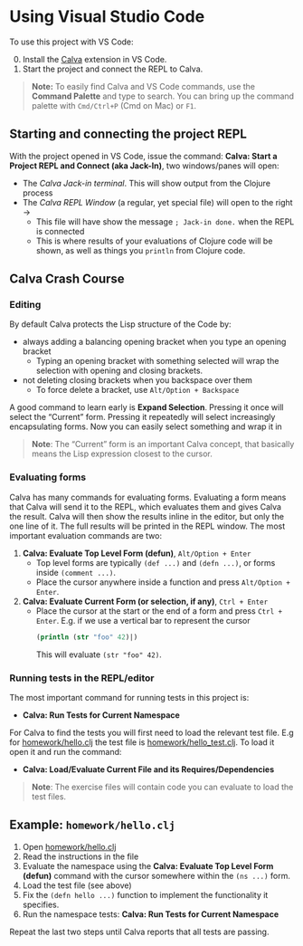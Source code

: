# Using Visual Studio Code

To use this project with VS Code:

0. Install the [Calva](https://calva.io) extension in VS Code.
1. Start the project and connect the REPL to Calva.

> **Note:** To easily find Calva and VS Code commands, use the **Command Palette** and type to search. You can bring up the command palette with `Cmd/Ctrl+P` (Cmd on Mac) or `F1`.

## Starting and connecting the project REPL

With the project opened in VS Code, issue the command: **Calva: Start a Project REPL and Connect (aka Jack-In)**, two windows/panes will open:

* The _Calva Jack-in terminal_. This will show output from the Clojure process
* The _Calva REPL Window_ (a regular, yet special file) will open to the right ->
  * This file will have show the message `; Jack-in done.` when the  REPL is connected
  * This is where results of your evaluations of Clojure code will be shown, as well as things you `println` from Clojure code.

## Calva Crash Course


### Editing

By default Calva protects the Lisp structure of the Code by:
* always adding a balancing opening bracket when you type an opening bracket
  * Typing an opening bracket with something selected will wrap the selection with opening and closing brackets.
* not deleting closing brackets when you backspace over them
  * To force delete a bracket, use `Alt/Option + Backspace`

A good command to learn early is **Expand Selection**. Pressing it once will select the “Current” form. Pressing it repeatedly will select increasingly encapsulating forms. Now you can easily select something and wrap it in

> **Note**: The “Current” form is an important Calva concept, that basically means the Lisp expression closest to the cursor.

### Evaluating forms

Calva has many commands for evaluating forms. Evaluating a form means that Calva will send it to the REPL, which evaluates them and gives Calva the result. Calva will then show the results inline in the editor, but only the one line of it. The full results will be printed in the REPL window. The most important evaluation commands are two:

1. **Calva: Evaluate Top Level Form (defun)**, `Alt/Option + Enter`
   * Top level forms are typically `(def ...)` and `(defn ...)`, or forms inside `(comment ...)`.
   * Place the cursor anywhere inside a function and press `Alt/Option + Enter`.
1. **Calva: Evaluate Current Form (or selection, if any)**, `Ctrl + Enter`
   * Place the cursor at the start or the end of a form and press `Ctrl + Enter`. E.g. if we use a vertical bar to represent the cursor
       ```clojure
       (println (str "foo" 42)|)
       ```
     This will evaluate `(str "foo" 42)`.

### Running tests in the REPL/editor

The most important command for running tests in this project is:

* **Calva: Run Tests for Current Namespace**

For Calva to find the tests you will first need to load the relevant test file. E.g for [homework/hello.clj](clojurein-source-code/src/homework/hello.clj) the test file is [homework/hello_test.clj](clojurein-source-code/test/homework/hello_test.clj). To load it open it and run the command:
* **Calva: Load/Evaluate Current File and its Requires/Dependencies**

> **Note**: The exercise files will contain code you can evaluate to load the test files.

## Example: `homework/hello.clj`

1. Open [homework/hello.clj](clojurein-source-code/src/homework/hello.clj)
1. Read the instructions in the file
1. Evaluate the namespace using the **Calva: Evaluate Top Level Form (defun)** command with the cursor somewhere within the `(ns ...)` form.
1. Load the test file (see above)
1. Fix the `(defn hello ...)` function to implement the functionality it specifies.
1. Run the namespace tests: **Calva: Run Tests for Current Namespace**

Repeat the last two steps until Calva reports that all tests are passing.